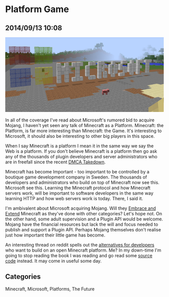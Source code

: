 # Platform Game

## 2014/09/13 10:08

![Minecraft as a Platform](images/mcmicrosoft.png)

In all of the coverage I've read about Microsoft's rumored bid to acquire Mojang, I haven't yet seen any talk of Minecraft as a Platform. Minecraft: the Platform, is far more interesting than Minecraft: the Game. It's interesting to Microsoft, it should also be interesting to other big players in this space.

When I say Minecraft is a platform I mean it in the same way we say the Web is a platform. If you don't believe Minecraft is a platform then go ask any of the thousands of plugin developers and server administrators who are in freefall since the recent [DMCA Takedown][1].

Minecraft has become Important - too important to be controlled by a boutique game development company in Sweden. The thousands of developers and administrators who build on top of Minecraft now see this. Microsoft see this. Learning the Minecraft protocol and how Minecraft servers work, will be important to software developers in the same way learning HTTP and how web servers work is today. There, I said it.

I'm ambivalent about Microsoft acquiring Mojang. Will they [Embrace and Extend][2] Minecraft as they've done with other categories? Let's hope not. On the other hand, some adult supervision and a Plugin API would be welcome. Mojang have the financial resources but lack the will and focus needed to publish and support a Plugin API. Perhaps Mojang themselves don't realise just how important their little game has become.

An interesting thread on reddit spells out the [alternatives for developers][3] who want to build on an open Minecraft platform.
Me? In my down-time I'm going to stop reading the book I was reading and go read some [source code][4] instead. It may come in useful some day.

[1]: http://dl.bukkit.org/dmca/notification.txt
[2]: http://en.wikipedia.org/wiki/Embrace,_extend_and_extinguish
[3]: http://www.reddit.com/r/admincraft/comments/27hydn/does_anyone_else_feel_that_as_the_minecraft/
[4]: https://github.com/GlowstoneMC/Glowstone

## Categories
Minecraft, Microsoft, Platforms, The Future
